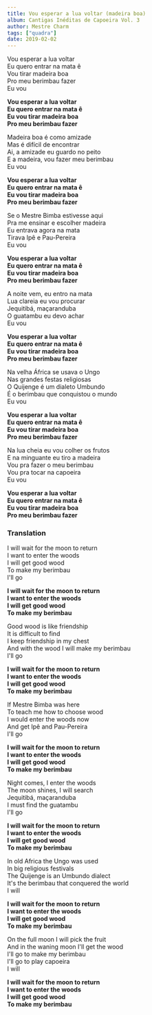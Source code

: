 ```yaml
---
title: Vou esperar a lua voltar (madeira boa)
album: Cantigas Inéditas de Capoeira Vol. 3
author: Mestre Charm
tags: ["quadra"]
date: 2019-02-02
---
```


Vou esperar a lua voltar  
Eu quero entrar na mata ê  
Vou tirar madeira boa  
Pro meu berimbau fazer  
Eu vou

**Vou esperar a lua voltar**  
**Eu quero entrar na mata ê**  
**Eu vou tirar madeira boa**  
**Pro meu berimbau fazer**

Madeira boa é como amizade  
Mas é difícil de encontrar  
Ai, a amizade eu guardo no peito  
E a madeira, vou fazer meu berimbau  
Eu vou

**Vou esperar a lua voltar**  
**Eu quero entrar na mata ê**  
**Eu vou tirar madeira boa**  
**Pro meu berimbau fazer**

Se o Mestre Bimba estivesse aqui  
Pra me ensinar e escolher madeira  
Eu entrava agora na mata  
Tirava Ipê e Pau-Pereira  
Eu vou

**Vou esperar a lua voltar**  
**Eu quero entrar na mata ê**  
**Eu vou tirar madeira boa**  
**Pro meu berimbau fazer**

A noite vem, eu entro na mata  
Lua clareia eu vou procurar  
Jequitibá, maçaranduba  
O guatambu eu devo achar  
Eu vou

**Vou esperar a lua voltar**  
**Eu quero entrar na mata ê**  
**Eu vou tirar madeira boa**  
**Pro meu berimbau fazer**

Na velha África se usava o Ungo  
Nas grandes festas religiosas  
O Quijenge é um dialeto Umbundo  
É o berimbau que conquistou o mundo  
Eu vou

**Vou esperar a lua voltar**  
**Eu quero entrar na mata ê**  
**Eu vou tirar madeira boa**  
**Pro meu berimbau fazer**

Na lua cheia eu vou colher os frutos  
E na minguante eu tiro a madeira  
Vou pra fazer o meu berimbau  
Vou pra tocar na capoeira  
Eu vou

**Vou esperar a lua voltar**  
**Eu quero entrar na mata ê**  
**Eu vou tirar madeira boa**  
**Pro meu berimbau fazer**

### Translation

I will wait for the moon to return  
I want to enter the woods  
I will get good wood  
To make my berimbau  
I'll go

**I will wait for the moon to return**  
**I want to enter the woods**  
**I will get good wood**  
**To make my berimbau**  

Good wood is like friendship  
It is difficult to find  
I keep friendship in my chest  
And with the wood I will make my berimbau  
I'll go

**I will wait for the moon to return**  
**I want to enter the woods**  
**I will get good wood**  
**To make my berimbau**  

If Mestre Bimba was here  
To teach me how to choose wood  
I would enter the woods now  
And get Ipê and Pau-Pereira  
I'll go

**I will wait for the moon to return**  
**I want to enter the woods**  
**I will get good wood**  
**To make my berimbau**  

Night comes, I enter the woods  
The moon shines, I will search  
Jequitibá, maçaranduba  
I must find the guatambu  
I'll go

**I will wait for the moon to return**  
**I want to enter the woods**  
**I will get good wood**  
**To make my berimbau**  

In old Africa the Ungo was used  
In big religious festivals  
The Quijenge is an Umbundo dialect  
It's the berimbau that conquered the world  
I will

**I will wait for the moon to return**  
**I want to enter the woods**  
**I will get good wood**  
**To make my berimbau**  

On the full moon I will pick the fruit  
And in the waning moon I'll get the wood  
I'll go to make my berimbau  
I'll go to play capoeira  
I will

**I will wait for the moon to return**  
**I want to enter the woods**  
**I will get good wood**  
**To make my berimbau**  

